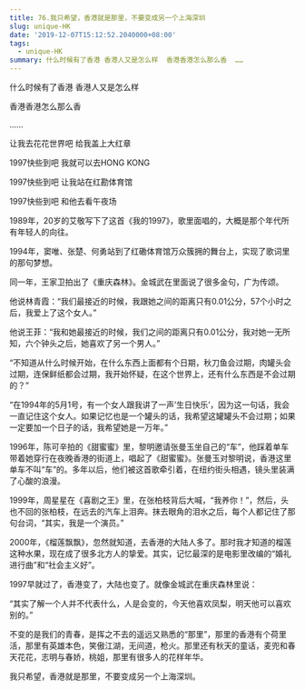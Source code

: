 ```yaml
---
title: 76.我只希望，香港就是那里，不要变成另一个上海深圳
slug: unique-HK
date: '2019-12-07T15:12:52.2040000+08:00'
tags:
  - unique-HK
summary: 什么时候有了香港 香港人又是怎么样  香港香港怎么那么香  ……
---
```

什么时候有了香港 香港人又是怎么样

香港香港怎么那么香

……

让我去花花世界吧 给我盖上大红章

1997快些到吧 我就可以去HONG KONG

1997快些到吧 让我站在红勘体育馆

1997快些到吧 和他去看午夜场



1989年，20岁的艾敬写下了这首《我的1997》，歌里面唱的，大概是那个年代所有年轻人的向往。



1994年，窦唯、张楚、何勇站到了红磡体育馆万众簇拥的舞台上，实现了歌词里的那句梦想。



同一年，王家卫拍出了《重庆森林》。金城武在里面说了很多金句，广为传颂。

他说林青霞：“我们最接近的时候，我跟她之间的距离只有0.01公分，57个小时之后，我爱上了这个女人。”

他说王菲：“我和她最接近的时候，我们之间的距离只有0.01公分，我对她一无所知，六个钟头之后，她喜欢了另一个男人。”

“不知道从什么时候开始，在什么东西上面都有个日期，秋刀鱼会过期，肉罐头会过期，连保鲜纸都会过期，我开始怀疑，在这个世界上，还有什么东西是不会过期的？”

“在1994年的5月1号，有一个女人跟我讲了一声’生日快乐’，因为这一句话，我会一直记住这个女人。如果记忆也是一个罐头的话，我希望这罐罐头不会过期；如果一定要加一个日子的话，我希望她是一万年。”



1996年，陈可辛拍的《甜蜜蜜》里，黎明邀请张曼玉坐自己的“车”，他踩着单车带着她穿行在夜晚香港的街道上，唱起了《甜蜜蜜》。张曼玉对黎明说，香港这里单车不叫“车”的。多年以后，他们被这首歌牵引着，在纽约街头相遇，镜头里装满了心酸的浪漫。



1999年，周星星在《喜剧之王》里，在张柏枝背后大喊，“我养你！”，然后，头也不回的张柏枝，在远去的汽车上泪奔。抹去眼角的泪水之后，每个人都记住了那句台词，“其实，我是一个演员。”



2000年，《榴莲飘飘》，忽然就知道，去香港的大陆人多了。那时我才知道的榴莲这种水果，现在成了很多北方人的挚爱。其实，记忆最深的是电影里改编的“婚礼进行曲”和“社会主义好”。



1997早就过了，香港变了，大陆也变了。就像金城武在重庆森林里说：

“其实了解一个人并不代表什么，人是会变的，今天他喜欢凤梨，明天他可以喜欢别的。”



不变的是我们的青春，是挥之不去的遥远又熟悉的“那里”，那里的香港有个荷里活，那里有英雄本色，笑傲江湖，无间道，枪火。那里还有秋天的童话，麦兜和春天花花，志明与春娇，桃姐，那里有很多人的花样年华。



我只希望，香港就是那里，不要变成另一个上海深圳。
